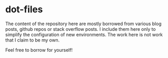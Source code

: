 # dot-files

The content of the repository here are mostly borrowed from various blog posts,
github repos or stack overflow posts. I include them here only to simplify the
configuration of new environments. The work here is not work that I claim to be
my own.

Feel free to borrow for yourself!

